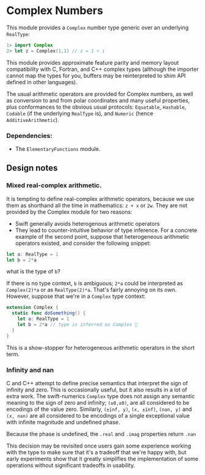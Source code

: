 # Complex Numbers

This module provides a `Complex` number type generic over an underlying `RealType`:
```swift
1> import Complex
2> let z = Complex(1,1) // z = 1 + i
```
This module provides approximate feature parity and memory layout compatibility with C,
Fortran, and C++ complex types (although the importer cannot map the types for you,
buffers may be reinterpreted to shim API defined in other languages).

The usual arithmetic operators are provided for Complex numbers, as well as
conversion to and from polar coordinates and many useful properties, plus
conformances to the obvious usual protocols: `Equatable`, `Hashable`, `Codable`
(if the underlying `RealType` is), and `Numeric` (hence `AdditiveArithmetic`).

### Dependencies:
- The `ElementaryFunctions` module.

## Design notes

### Mixed real-complex arithmetic.
It is tempting to define real-complex arithmetic operators, because we use them as
shorthand all the time in mathematics: `z + x` or `2w`. They are not provided by the
Complex  module for two reasons:
- Swift generally avoids heterogenous arithmetic operators
- They lead to counter-intuitive behavior of type inference.
For a concrete example of the second point, suppose that heterogeneous arithmetic
operators existed, and consider the following snippet:
```swift
let a: RealType = 1
let b = 2*a
```
what is the type of `b`?

If there is no type context, `b` is ambiguous; `2*a` could be interpreted as
`Complex(2)*a` or as `RealType(2)*a`. That's fairly annoying on its own. However,
suppose that we're in a `Complex` type context:
```swift
extension Complex {
  static func doSomething() {
    let a: RealType = 1
    let b = 2*a // type is inferred as Complex 🤪
  }
}
```
This is a show-stopper for heterogeneous arithmetic operators in the short term.

### Infinity and nan
C and C++ attempt to define precise semantics that interpret the sign of infinity and zero.
This is occasionally useful, but it also results in a lot of extra work. The swift-numerics
`Complex` type does not assign any semantic meaning to the sign of zero and infinity;
`(±0,±0)`, are all considered to be encodings of the value zero. Similarly, `(±inf, y)`,
`(x, ±inf)`, `(nan, y)` and `(x, nan)` are all considered to be encodings of a single
exceptional value with infinite magnitude and undefined phase.

Because the phase is undefined, the `.real` and `.imag` properties return `.nan` 

This decision may be revisited once users gain some experience working with the type
to make sure that it's a tradeoff that we're happy with, but early experiments show that
it greatly simplifies the implementation of some operations without significant tradeoffs
in usability.
